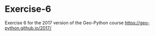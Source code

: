 # Exercise-6
Exercise 6 for the 2017 version of the Geo-Python course https://geo-python.github.io/2017/

